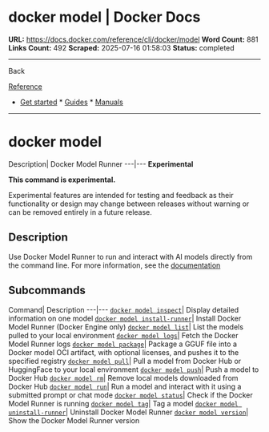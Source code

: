 # docker model | Docker Docs

**URL:** https://docs.docker.com/reference/cli/docker/model
**Word Count:** 881
**Links Count:** 492
**Scraped:** 2025-07-16 01:58:03
**Status:** completed

---

Back

[Reference](https://docs.docker.com/reference/)

  * [Get started](https://docs.docker.com/get-started/)   * [Guides](https://docs.docker.com/guides/)   * [Manuals](https://docs.docker.com/manuals/)

* * *

# docker model

Description| Docker Model Runner   ---|---      **Experimental**

**This command is experimental.**

Experimental features are intended for testing and feedback as their functionality or design may change between releases without warning or can be removed entirely in a future release.

## Description

Use Docker Model Runner to run and interact with AI models directly from the command line. For more information, see the [documentation](https://docs.docker.com/ai/model-runner/)

## Subcommands

Command| Description   ---|---   [`docker model inspect`](https://docs.docker.com/reference/cli/docker/model/inspect/)| Display detailed information on one model   [`docker model install-runner`](https://docs.docker.com/reference/cli/docker/model/install-runner/)| Install Docker Model Runner \(Docker Engine only\)   [`docker model list`](https://docs.docker.com/reference/cli/docker/model/list/)| List the models pulled to your local environment   [`docker model logs`](https://docs.docker.com/reference/cli/docker/model/logs/)| Fetch the Docker Model Runner logs   [`docker model package`](https://docs.docker.com/reference/cli/docker/model/package/)| Package a GGUF file into a Docker model OCI artifact, with optional licenses, and pushes it to the specified registry   [`docker model pull`](https://docs.docker.com/reference/cli/docker/model/pull/)| Pull a model from Docker Hub or HuggingFace to your local environment   [`docker model push`](https://docs.docker.com/reference/cli/docker/model/push/)| Push a model to Docker Hub   [`docker model rm`](https://docs.docker.com/reference/cli/docker/model/rm/)| Remove local models downloaded from Docker Hub   [`docker model run`](https://docs.docker.com/reference/cli/docker/model/run/)| Run a model and interact with it using a submitted prompt or chat mode   [`docker model status`](https://docs.docker.com/reference/cli/docker/model/status/)| Check if the Docker Model Runner is running   [`docker model tag`](https://docs.docker.com/reference/cli/docker/model/tag/)| Tag a model   [`docker model uninstall-runner`](https://docs.docker.com/reference/cli/docker/model/uninstall-runner/)| Uninstall Docker Model Runner   [`docker model version`](https://docs.docker.com/reference/cli/docker/model/version/)| Show the Docker Model Runner version